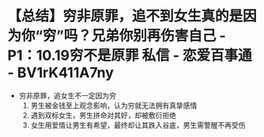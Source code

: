 # 【总结】穷非原罪，追不到女生真的是因为你“穷”吗？兄弟你别再伤害自己 - P1：10.19穷不是原罪 私信 - 恋爱百事通 - BV1rK411A7ny

-   穷非原罪，追女生不一定因为穷
    1.  男生被金钱至上观念影响，认为穷就无法拥有真挚感情
    2.  遇到双标女生，男生拼命对其好，却被敷衍拒绝
    3.  女生用爱情让男生有希望，最终却让其跌入谷底，男生需警醒不再受伤
